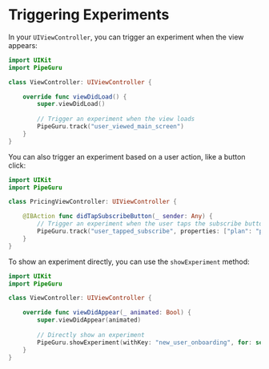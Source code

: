 # Triggering Experiments

In your `UIViewController`, you can trigger an experiment when the view appears:

```swift
import UIKit
import PipeGuru

class ViewController: UIViewController {

    override func viewDidLoad() {
        super.viewDidLoad()
        
        // Trigger an experiment when the view loads
        PipeGuru.track("user_viewed_main_screen")
    }
}
```

You can also trigger an experiment based on a user action, like a button click:

```swift
import UIKit
import PipeGuru

class PricingViewController: UIViewController {

    @IBAction func didTapSubscribeButton(_ sender: Any) {
        // Trigger an experiment when the user taps the subscribe button
        PipeGuru.track("user_tapped_subscribe", properties: ["plan": "premium"])
    }
}
```

To show an experiment directly, you can use the `showExperiment` method:

```swift
import UIKit
import PipeGuru

class ViewController: UIViewController {

    override func viewDidAppear(_ animated: Bool) {
        super.viewDidAppear(animated)
        
        // Directly show an experiment
        PipeGuru.showExperiment(withKey: "new_user_onboarding", for: self)
    }
}
```